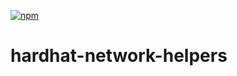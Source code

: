 [![npm](https://img.shields.io/npm/v/@nomiclabs/hardhat-network-helpers.svg)](https://www.npmjs.com/package/@nomiclabs/hardhat-network-helpers)

# hardhat-network-helpers
